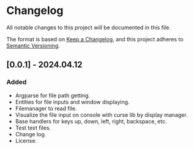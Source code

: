 # Changelog

All notable changes to this project will be documented in this file.

The format is based on [Keep a Changelog](https://keepachangelog.com/en/1.1.0/),
and this project adheres to [Semantic Versioning](https://semver.org/spec/v2.0.0.html).

## [0.0.1] - 2024.04.12

### Added

- Argparse for file path getting.
- Entities for file inputs and window displaying.
- Filemanager to read file.
- Visualize the file input on console with curse lib by display manager.
- Base handlers for keys up, down, left, right, backspace, etc.
- Test text files.
- Change log.
- License.